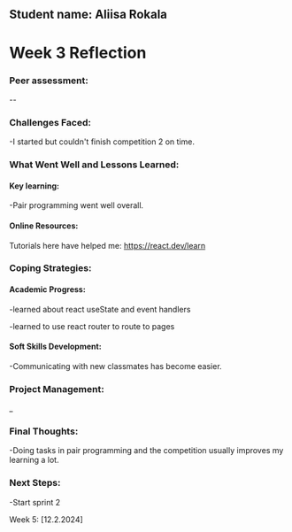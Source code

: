 ## Student name: Aliisa Rokala

# Week 3 Reflection

### Peer assessment:
--
### Challenges Faced:
-I started but couldn't finish competition 2 on time.

### What Went Well and Lessons Learned:
#### Key learning:
-Pair programming went well overall.

#### Online Resources:
Tutorials here have helped me:
https://react.dev/learn

### Coping Strategies:
#### Academic Progress:
-learned about react useState and event handlers

-learned to use react router to route to pages

#### Soft Skills Development:
-Communicating with new classmates has become easier.

### Project Management:
_

### Final Thoughts:
-Doing tasks in pair programming and the competition usually improves my learning a lot.

### Next Steps:
-Start sprint 2

Week 5: [12.2.2024]
